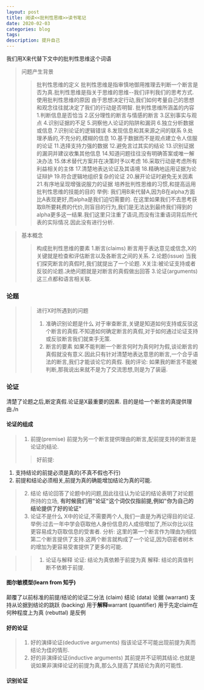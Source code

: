 ```yaml
---
layout: post
title: 阅读<<批判性思维>>读书笔记
date: 2020-02-03
categories: blog
tags: 
description: 提升自己
--- 
```


我们用X来代替下文中的批判性思维这个词语 
>问题产生背景
>> 批判性思维的定义
	批判性思维是指审慎地御用推理去判断一个断言是否为真.批判性思维是指关于思维的思维--我们评判我们的思考方式.
>>使用批判性思维的原因
	由于思想决定行动,我们如何考量自己的思想和观念往往就决定了我们的行动是否明智.
>> 批判性思维所涵盖的内容
  1.判断信息是否恰当
  2.区分理性的断言与情感的断言
  3.区别事实与观点
  4.识别证据的不足
  5.洞察他人论证的陷阱和漏洞
  6.独立分析数据或信息
  7.识别论证的逻辑错误
  8.发现信息和其来源之间的联系
  9.处理矛盾的,不充分的,模糊的信息
  10.基于数据而不是观点建立令人信服的论证
  11.选择支持力强的数据
  12.避免言过其实的结论
  13.识别证据的漏洞并建议收集其他信息
  14.知道问题往往没有明确答案或唯一解决办法
  15.体术替代方案并在决策时予以考虑
  16.采取行动是考虑所有利益相关的主体
  17.清楚地表达论证及其语境
  18.精确地运用证据为论证辩护
  19.符合逻辑地组织复杂的论证
  20.展开论证时避免无关因素
  21.有序地呈现增强说服力的证据
>> 培养批判性思维的习惯,和提高运用批判性思维的技能的目的
>>举例: 我们用B来代替A,因为B在alpha方面比A表现更好,而alpha是我们迫切需要的. 在这里如果我们不去思考获取B所要耗费的代价,则盲目的行为,我们是无法达到最终我们得到的alpha更多这一结果.我们这里只注重了语词,而没有注重语词背后所代表的实际情况.因此没有进行分析.

>基本概念
>>构成批判性思维的要素
	1.断言(claims)
	 断言用于表达意见或信念,X的关键就是检查和评估断言以及各断言之间的关系.
	2.论题(issue)
	当我们探究断言的真假时,我们就提出了一个论题. X关注:被论证支持或者反驳的论题.决绝问题就是对断言的真假做出回答
	3.论证(arguments)
	这三点都和语言相关联.

### 论题
>> 进行X时所遇到的问题
>> 1. 准确识别论题是什么
>> 	对于审查断言,关键是知道如何支持或反驳这个断言的真假.不知道如何确定断言的真假,对于如何通过论证支持或反驳断言我们就束手无策.
>> 2. 断言的要素
>>	如果不能判断一个断言何时为真何时为假,谈论断言的真假就没有意义.因此只有针对清楚地表达意思的断言,一个合乎语法的断言,我们才能谈论它的真假.
>> 我的评论: 如果我的断言不能被判断,那我说出来就不是为了交流思想,则是为了装逼.

### 论证
清楚了论题之后,断定真假.论证是X最重要的因素.
目的是给一个断言的真提供理由./n

#### 论证的组成
> 1. 前提(premise)
	前提为另一个断言提供理由的断言,配前提支持的断言是论证的结论.
>> 好前提:
  1. 支持结论的前提必须是真的(不真不假也不行)
  2. 前提和结论必须相关,前提为真的确能增加结论为真的可能.
> 2. 结论
  结论回答了论题中的问题,因此往往认为论证的结论表明了对论题所持的立场,
  **有时候我们用"论证"这个词仅仅指前提,例如"你为自己的结论提供了好的论证"**
> 3. 论证不是什么
  X中的论证,不需要两个人,我们一直是为再记得目的论证.
  举例:过去一年中学会窃取他人身份信息的人成倍增加了,所以你比以往更容易成为窃取信息的受害者.
  分析: 这里的第一个断言作为理由为相信第二个断言提供了支持.这两个断言就构成了一个论证,因为窃密者树木的增加为更容易受害提供了更多的可能.

>> 1. 论证与解释
  论证: 结论为真依赖于前提为真
  解释: 结论的真值判断不依赖于前提.

#### 图尔敏模型(learn from 知乎)
  颠覆了以前标准的前提/结论的论证二分法
  (claim) 结论
  (data)  论据
  (warrant) 支持从论据到结论的跳跃
  (backing) 用于**解释**warrant
  (quantifier) 用于先定claim在何种程度上为真
  (rebuttal) 是反例

#### 好的论证
> 1. 好的演绎论证(deductive arguments)
  指该论证不可能出现前提为真而结论为佳的情形.
> 2. 好的非演绎论证(inductive arguments)
  其前提并不证明其结论.也就是说如果非演绎论证的前提为真,那么久提高了其结论为真的可能性.
#### 识别论证

